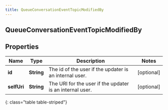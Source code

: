 ```yaml
---
title: QueueConversationEventTopicModifiedBy
---
```

## QueueConversationEventTopicModifiedBy


## Properties

| Name | Type | Description | Notes |
| ------------ | ------------- | ------------- | ------------- |
| **id** | <!----><!---->**String**<!----> | The id of the user if the updater is an internal user. |  [optional] |
| **selfUri** | <!----><!---->**String**<!----> | The URI for the user if the updater is an internal user. |  [optional] |
{: class="table table-striped"}



